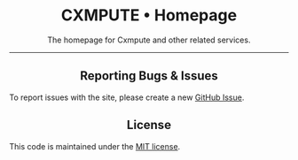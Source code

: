 <h1 align="center">CXMPUTE &bull; Homepage</h1>
<p align="center">The homepage for Cxmpute and other related services.</p>

<hr />

<h2 align="center">Reporting Bugs & Issues</h2>

To report issues with the site, please create a new [GitHub Issue](https://github.com/CXMPUTE/dotcom/issues/new).

<h2 align="center">License</h2>

This code is maintained under the [MIT license](https://github.com/cxmpute/dotcom/blob/main/LICENSE).
